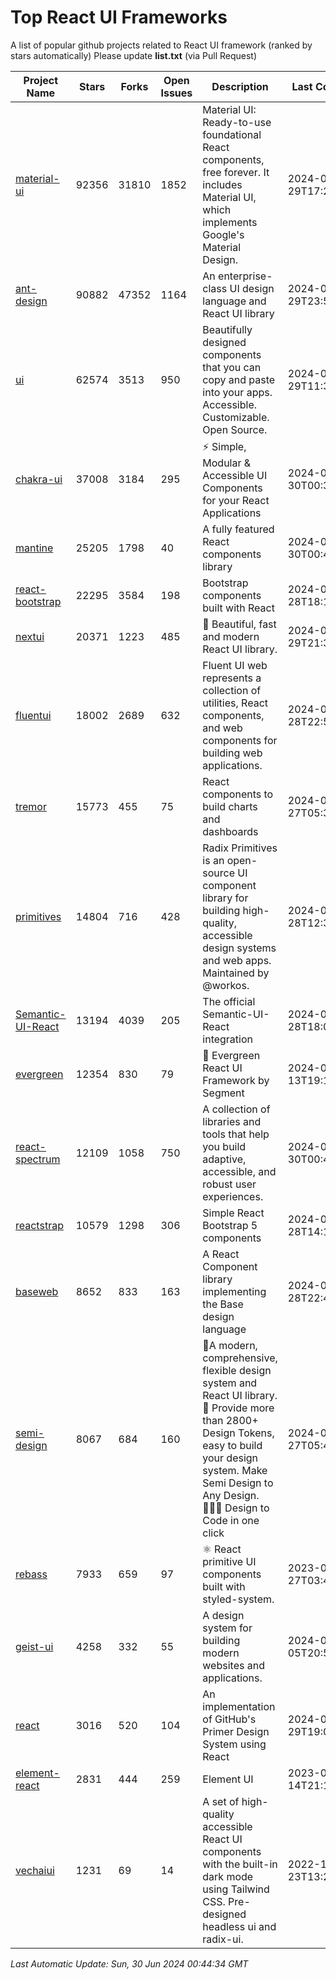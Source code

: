# Top React UI Frameworks

A list of popular github projects related to React UI framework (ranked by stars automatically)
Please update **list.txt** (via Pull Request)

| Project Name | Stars | Forks | Open Issues | Description | Last Commit |
| ------------ | ----- | ----- | ----------- | ----------- | ----------- |
| [material-ui](https://github.com/mui/material-ui) |92356|31810|1852|Material UI: Ready-to-use foundational React components, free forever. It includes Material UI, which implements Google&#39;s Material Design.|2024-06-29T17:21:27Z|
| [ant-design](https://github.com/ant-design/ant-design) |90882|47352|1164|An enterprise-class UI design language and React UI library|2024-06-29T23:50:50Z|
| [ui](https://github.com/shadcn-ui/ui) |62574|3513|950|Beautifully designed components that you can copy and paste into your apps. Accessible. Customizable. Open Source.|2024-06-29T11:36:11Z|
| [chakra-ui](https://github.com/chakra-ui/chakra-ui) |37008|3184|295|⚡️ Simple, Modular &amp; Accessible UI Components for your React Applications|2024-06-30T00:35:10Z|
| [mantine](https://github.com/mantinedev/mantine) |25205|1798|40|A fully featured React components library|2024-06-30T00:41:20Z|
| [react-bootstrap](https://github.com/react-bootstrap/react-bootstrap) |22295|3584|198|Bootstrap components built with React|2024-06-28T18:12:04Z|
| [nextui](https://github.com/nextui-org/nextui) |20371|1223|485|🚀   Beautiful, fast and modern React UI library.|2024-06-29T21:32:26Z|
| [fluentui](https://github.com/microsoft/fluentui) |18002|2689|632|Fluent UI web represents a collection of utilities, React components, and web components for building web applications.|2024-06-28T22:58:48Z|
| [tremor](https://github.com/tremorlabs/tremor) |15773|455|75|React components to build charts and dashboards|2024-06-27T05:36:37Z|
| [primitives](https://github.com/radix-ui/primitives) |14804|716|428|Radix Primitives is an open-source UI component library for building high-quality, accessible design systems and web apps. Maintained by @workos.|2024-06-28T12:37:13Z|
| [Semantic-UI-React](https://github.com/Semantic-Org/Semantic-UI-React) |13194|4039|205|The official Semantic-UI-React integration|2024-06-28T18:00:33Z|
| [evergreen](https://github.com/segmentio/evergreen) |12354|830|79|🌲 Evergreen React UI Framework by Segment|2024-02-13T19:17:40Z|
| [react-spectrum](https://github.com/adobe/react-spectrum) |12109|1058|750|A collection of libraries and tools that help you build adaptive, accessible, and robust user experiences.|2024-06-30T00:40:05Z|
| [reactstrap](https://github.com/reactstrap/reactstrap) |10579|1298|306|Simple React Bootstrap 5 components|2024-06-28T14:16:21Z|
| [baseweb](https://github.com/uber/baseweb) |8652|833|163|A React Component library implementing the Base design language|2024-06-28T22:42:55Z|
| [semi-design](https://github.com/DouyinFE/semi-design) |8067|684|160|🚀A modern, comprehensive, flexible design system and React UI library. 🎨 Provide more than 2800+ Design Tokens, easy to build your design system. Make Semi Design to Any Design.  🧑🏻‍💻 Design to Code in one click |2024-06-27T05:45:41Z|
| [rebass](https://github.com/rebassjs/rebass) |7933|659|97|:atom_symbol: React primitive UI components built with styled-system.|2023-07-27T03:42:53Z|
| [geist-ui](https://github.com/geist-org/geist-ui) |4258|332|55|A design system for building modern websites and applications.|2024-06-05T20:52:35Z|
| [react](https://github.com/primer/react) |3016|520|104|An implementation of GitHub&#39;s Primer Design System using React|2024-06-29T19:04:02Z|
| [element-react](https://github.com/ElemeFE/element-react) |2831|444|259|Element UI|2023-01-14T21:13:08Z|
| [vechaiui](https://github.com/vechai/vechaiui) |1231|69|14|A set of high-quality accessible React UI components with the built-in dark mode using Tailwind CSS. Pre-designed headless ui and radix-ui.|2022-12-23T13:29:41Z|

*Last Automatic Update: Sun, 30 Jun 2024 00:44:34 GMT*